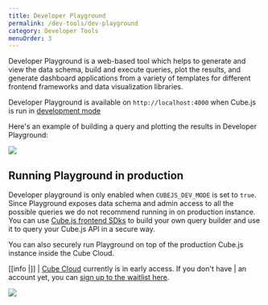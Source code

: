 ```yaml
---
title: Developer Playground
permalink: /dev-tools/dev-playground
category: Developer Tools
menuOrder: 3
---
```


Developer Playground is a web-based tool which helps to generate and view the
data schema, build and execute queries, plot the results, and generate dashboard
applications from a variety of templates for different frontend frameworks and
data visualization libraries.

Developer Playground is available on `http://localhost:4000` when Cube.js is run
in [development mode][link-dev-mode]

Here's an example of building a query and plotting the results in Developer
Playground:

![](https://raw.githubusercontent.com/statsbotco/cube.js/master/docs/content/Developer-Tools/playground.gif)

[link-dev-mode]: /configuration/overview

## Running Playground in production

Developer playground is only enabled when `CUBEJS_DEV_MODE` is set to `true`. Since Playground exposes data schema and admin access to all the possible queries we do not recommend running in on production instance. You can use [Cube.js frontend SDks](/frontend-introduction) to build your own query builder and use it to query your Cube.js API in a secure way.

You can also securely run Playground on top of the production Cube.js instance inside the Cube Cloud.

[[info |]]
| [Cube Cloud][link-cube-cloud] currently is in early access. If you don't have
| an account yet, you can [sign up to the waitlist here][link-cube-cloud].

![](https://raw.githubusercontent.com/statsbotco/cube.js/master/docs/content/Developer-Tools/cube-cloud-playground.png)

[link-cube-cloud]: https://cube.dev/cloud
